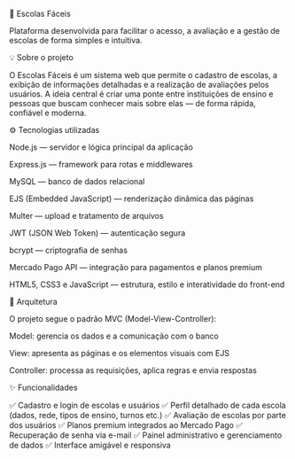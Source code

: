 🏫 Escolas Fáceis

Plataforma desenvolvida para facilitar o acesso, a avaliação e a gestão de escolas de forma simples e intuitiva.

💡 Sobre o projeto

O Escolas Fáceis é um sistema web que permite o cadastro de escolas, a exibição de informações detalhadas e a realização de avaliações pelos usuários.
A ideia central é criar uma ponte entre instituições de ensino e pessoas que buscam conhecer mais sobre elas — de forma rápida, confiável e moderna.

⚙️ Tecnologias utilizadas

Node.js — servidor e lógica principal da aplicação

Express.js — framework para rotas e middlewares

MySQL — banco de dados relacional

EJS (Embedded JavaScript) — renderização dinâmica das páginas

Multer — upload e tratamento de arquivos

JWT (JSON Web Token) — autenticação segura

bcrypt — criptografia de senhas

Mercado Pago API — integração para pagamentos e planos premium

HTML5, CSS3 e JavaScript — estrutura, estilo e interatividade do front-end

🧱 Arquitetura

O projeto segue o padrão MVC (Model-View-Controller):

Model: gerencia os dados e a comunicação com o banco

View: apresenta as páginas e os elementos visuais com EJS

Controller: processa as requisições, aplica regras e envia respostas

✨ Funcionalidades

✅ Cadastro e login de escolas e usuários
✅ Perfil detalhado de cada escola (dados, rede, tipos de ensino, turnos etc.)
✅ Avaliação de escolas por parte dos usuários
✅ Planos premium integrados ao Mercado Pago
✅ Recuperação de senha via e-mail
✅ Painel administrativo e gerenciamento de dados
✅ Interface amigável e responsiva


